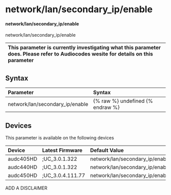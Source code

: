 ﻿---
description: network/lan/secondary_ip/enable
search:
    keywords: ['network','lan','secondary_ip','enable']
---

# network/lan/secondary_ip/enable

#### network/lan/secondary_ip/enable

network/lan/secondary_ip/enable


| This parameter is currently investigating what this parameter does. Please refer to Audiocodes wesite for details on this parameter | 
| :--- |

## Syntax
| Parameter | Syntax |
| :--- | :--- |
|network/lan/secondary_ip/enable | {% raw %} undefined {% endraw %}|

## Devices
This parameter is available on the following devices

| Device | Latest Firmware | Default Value |
|:---|:---|:---|
| audc405HD | ;UC_3.0.1.322 | network/lan/secondary_ip/enable=0 
| audc440HD | ;UC_3.0.1.322 | network/lan/secondary_ip/enable=0 
| audc450HD | ;UC_3.0.4.111.77 | network/lan/secondary_ip/enable=0 

ADD A DISCLAIMER
